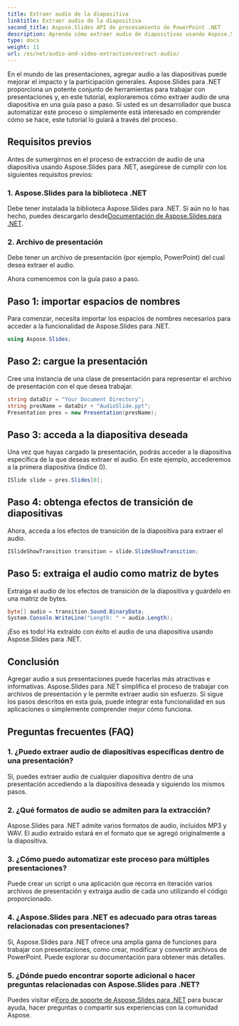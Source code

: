 ```yaml
---
title: Extraer audio de la diapositiva
linktitle: Extraer audio de la diapositiva
second_title: Aspose.Slides API de procesamiento de PowerPoint .NET
description: Aprenda cómo extraer audio de diapositivas usando Aspose.Slides para .NET. Mejore sus presentaciones con esta guía paso a paso.
type: docs
weight: 11
url: /es/net/audio-and-video-extraction/extract-audio/
---
```


En el mundo de las presentaciones, agregar audio a las diapositivas puede mejorar el impacto y la participación generales. Aspose.Slides para .NET proporciona un potente conjunto de herramientas para trabajar con presentaciones y, en este tutorial, exploraremos cómo extraer audio de una diapositiva en una guía paso a paso. Si usted es un desarrollador que busca automatizar este proceso o simplemente está interesado en comprender cómo se hace, este tutorial lo guiará a través del proceso.

## Requisitos previos

Antes de sumergirnos en el proceso de extracción de audio de una diapositiva usando Aspose.Slides para .NET, asegúrese de cumplir con los siguientes requisitos previos:

### 1. Aspose.Slides para la biblioteca .NET
 Debe tener instalada la biblioteca Aspose.Slides para .NET. Si aún no lo has hecho, puedes descargarlo desde[Documentación de Aspose.Slides para .NET](https://reference.aspose.com/slides/net/).

### 2. Archivo de presentación
Debe tener un archivo de presentación (por ejemplo, PowerPoint) del cual desea extraer el audio.

Ahora comencemos con la guía paso a paso.

## Paso 1: importar espacios de nombres

Para comenzar, necesita importar los espacios de nombres necesarios para acceder a la funcionalidad de Aspose.Slides para .NET.

```csharp
using Aspose.Slides;
```

## Paso 2: cargue la presentación

Cree una instancia de una clase de presentación para representar el archivo de presentación con el que desea trabajar.

```csharp
string dataDir = "Your Document Directory";
string presName = dataDir + "AudioSlide.ppt";
Presentation pres = new Presentation(presName);
```

## Paso 3: acceda a la diapositiva deseada

Una vez que hayas cargado la presentación, podrás acceder a la diapositiva específica de la que deseas extraer el audio. En este ejemplo, accederemos a la primera diapositiva (índice 0).

```csharp
ISlide slide = pres.Slides[0];
```

## Paso 4: obtenga efectos de transición de diapositivas

Ahora, acceda a los efectos de transición de la diapositiva para extraer el audio.

```csharp
ISlideShowTransition transition = slide.SlideShowTransition;
```

## Paso 5: extraiga el audio como matriz de bytes

Extraiga el audio de los efectos de transición de la diapositiva y guárdelo en una matriz de bytes.

```csharp
byte[] audio = transition.Sound.BinaryData;
System.Console.WriteLine("Length: " + audio.Length);
```

¡Eso es todo! Ha extraído con éxito el audio de una diapositiva usando Aspose.Slides para .NET.

## Conclusión

Agregar audio a sus presentaciones puede hacerlas más atractivas e informativas. Aspose.Slides para .NET simplifica el proceso de trabajar con archivos de presentación y le permite extraer audio sin esfuerzo. Si sigue los pasos descritos en esta guía, puede integrar esta funcionalidad en sus aplicaciones o simplemente comprender mejor cómo funciona.

## Preguntas frecuentes (FAQ)

### 1. ¿Puedo extraer audio de diapositivas específicas dentro de una presentación?
Sí, puedes extraer audio de cualquier diapositiva dentro de una presentación accediendo a la diapositiva deseada y siguiendo los mismos pasos.

### 2. ¿Qué formatos de audio se admiten para la extracción?
Aspose.Slides para .NET admite varios formatos de audio, incluidos MP3 y WAV. El audio extraído estará en el formato que se agregó originalmente a la diapositiva.

### 3. ¿Cómo puedo automatizar este proceso para múltiples presentaciones?
Puede crear un script o una aplicación que recorra en iteración varios archivos de presentación y extraiga audio de cada uno utilizando el código proporcionado.

### 4. ¿Aspose.Slides para .NET es adecuado para otras tareas relacionadas con presentaciones?
Sí, Aspose.Slides para .NET ofrece una amplia gama de funciones para trabajar con presentaciones, como crear, modificar y convertir archivos de PowerPoint. Puede explorar su documentación para obtener más detalles.

### 5. ¿Dónde puedo encontrar soporte adicional o hacer preguntas relacionadas con Aspose.Slides para .NET?
 Puedes visitar el[Foro de soporte de Aspose.Slides para .NET](https://forum.aspose.com/) para buscar ayuda, hacer preguntas o compartir sus experiencias con la comunidad Aspose.